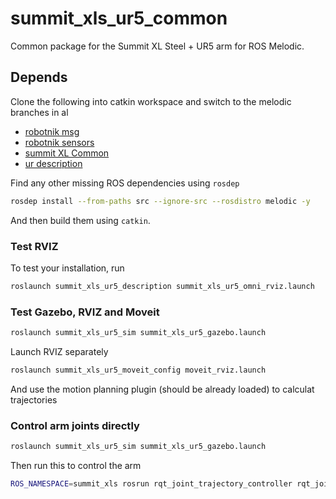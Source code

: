 # summit_xls_ur5_common
Common package for the Summit XL Steel + UR5 arm for ROS Melodic.

## Depends
Clone the following into catkin workspace and switch to the melodic branches in al
- [robotnik msg][rbnk-msg]
- [robotnik sensors][rbnk-sns]
- [summit XL Common][rbnk-xl-c]
- [ur description][ur-desc]

Find any other missing ROS dependencies using `rosdep`
```bash
rosdep install --from-paths src --ignore-src --rosdistro melodic -y
```


And then build them using `catkin`.



### Test RVIZ
To test your installation, run 
```bash
roslaunch summit_xls_ur5_description summit_xls_ur5_omni_rviz.launch 
```



### Test Gazebo, RVIZ and Moveit
```bash
roslaunch summit_xls_ur5_sim summit_xls_ur5_gazebo.launch
```
Launch RVIZ separately
```bash
roslaunch summit_xls_ur5_moveit_config moveit_rviz.launch
```
And use the motion planning plugin (should be already loaded) to calculat trajectories


### Control arm joints directly 
```bash
roslaunch summit_xls_ur5_sim summit_xls_ur5_gazebo.launch
```

Then run this to control the arm
```bash
ROS_NAMESPACE=summit_xls rosrun rqt_joint_trajectory_controller rqt_joint_trajectory_controller
```

[rbnk-msg]: https://github.com/RobotnikAutomation/robotnik_msgs/tree/melodic-devel
[rbnk-sns]: https://github.com/RobotnikAutomation/robotnik_sensors
[rbnk-xl-c]: https://github.com/RobotnikAutomation/summit_xl_common
[ur-desc]: http://wiki.ros.org/ur_description
